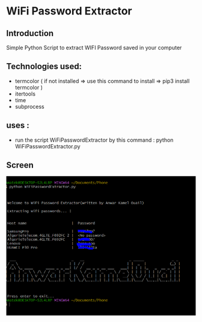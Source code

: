 #  WiFi Password Extractor

## Introduction
Simple Python Script to extract WIFI Password saved in your  computer



## Technologies used:
* termcolor ( if not installed => use this command to install => pip3 install termcolor )
* itertools
* time
* subprocess

## uses :
* run the script WiFiPasswordExtractor by this command  : python WiFiPasswordExtractor.py



## Screen

<p>

<img src="assets/img.png" alt="drawing" width="800"/>

</p>